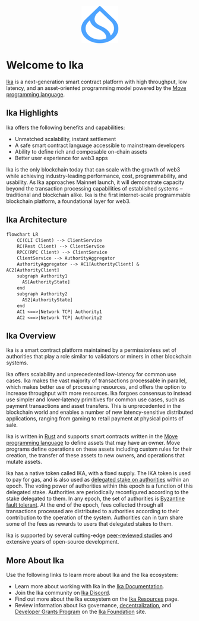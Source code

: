 <p align="center">
<img src="https://raw.githubusercontent.com/MystenLabs/sui/refs/heads/main/docs/site/static/img/logo.svg" alt="Logo" width="100" height="100">
</p>

# Welcome to Ika

[Ika](https://ika.io) is a next-generation smart contract platform with high throughput, low latency, and an asset-oriented programming model powered by the [Move programming language](https://github.com/MystenLabs/awesome-move).

## Ika Highlights

Ika offers the following benefits and capabilities:

 * Unmatched scalability, instant settlement
 * A safe smart contract language accessible to mainstream developers
 * Ability to define rich and composable on-chain assets
 * Better user experience for web3 apps

Ika is the only blockchain today that can scale with the growth of web3 while achieving industry-leading performance, cost, programmability, and usability. As Ika approaches Mainnet launch, it will demonstrate capacity beyond the transaction processing capabilities of established systems – traditional and blockchain alike. Ika is the first internet-scale programmable blockchain platform, a foundational layer for web3.

## Ika Architecture

```mermaid
flowchart LR
    CC(CLI Client) --> ClientService
    RC(Rest Client) --> ClientService
    RPCC(RPC Client) --> ClientService
    ClientService --> AuthorityAggregator
    AuthorityAggregator --> AC1[AuthorityClient] & AC2[AuthorityClient]
    subgraph Authority1
      AS[AuthorityState]
    end
    subgraph Authority2
      AS2[AuthorityState]
    end
    AC1 <==>|Network TCP| Authority1
    AC2 <==>|Network TCP| Authority2
```

## Ika Overview

Ika is a smart contract platform maintained by a permissionless set of authorities that play a role similar to validators or miners in other blockchain systems.

Ika offers scalability and unprecedented low-latency for common use cases. Ika makes the vast majority of transactions processable in parallel, which makes better use of processing resources, and offers the option to increase throughput with more resources. Ika forgoes consensus to instead use simpler and lower-latency primitives for common use cases, such as payment transactions and asset transfers. This is unprecedented in the blockchain world and enables a number of new latency-sensitive distributed applications, ranging from gaming to retail payment at physical points of sale.

Ika is written in [Rust](https://www.rust-lang.org) and supports smart contracts written in the [Move programming language](https://github.com/move-language/move) to define assets that may have an owner. Move programs define operations on these assets including custom rules for their creation, the transfer of these assets to new owners, and operations that mutate assets.

Ika has a native token called IKA, with a fixed supply. The IKA token is used to pay for gas, and is also used as [delegated stake on authorities](https://learn.bybit.com/blockchain/delegated-proof-of-stake-dpos/) within an epoch. The voting power of authorities within this epoch is a function of this delegated stake. Authorities are periodically reconfigured according to the stake delegated to them. In any epoch, the set of authorities is [Byzantine fault tolerant](https://pmg.csail.mit.edu/papers/osdi99.pdf). At the end of the epoch, fees collected through all transactions processed are distributed to authorities according to their contribution to the operation of the system. Authorities can in turn share some of the fees as rewards to users that delegated stakes to them.

Ika is supported by several cutting-edge [peer-reviewed studies](https://github.com/MystenLabs/sui/blob/main/docs/content/concepts/research-papers.mdx) and extensive years of open-source development.

## More About Ika

Use the following links to learn more about Ika and the Ika ecosystem:

 * Learn more about working with Ika in the [Ika Documentation](https://docs.ika.io/).
 * Join the Ika community on [Ika Discord](https://discord.gg/ika).
 * Find out more about the Ika ecosystem on the [Ika Resources](https://ika.io/resources/) page.
 * Review information about Ika governance, [decentralization](https://ikafoundation.org/decentralization), and [Developer Grants Program](https://ika.io/grants-hub) on the [Ika Foundation](https://ikafoundation.org/) site.
